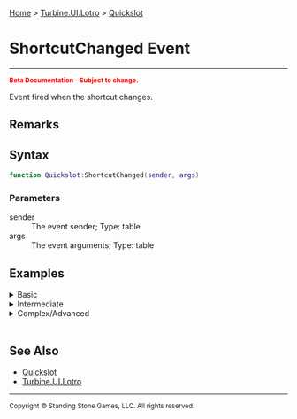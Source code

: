 <a href="index">Home</a> > <a href="turbine.ui.lotro">Turbine.UI.Lotro</a> > <a href="turbine.ui.lotro.quickslot">Quickslot</a>

<h1>ShortcutChanged Event</h1>
<hr/>
<sub style="color:red; font-weight:bold">Beta Documentation - Subject to change.</sub>

Event fired when the shortcut changes.

## Remarks


## Syntax 
```lua
function Quickslot:ShortcutChanged(sender, args)
```

### Parameters
<dl>
<dt>sender</dt>
<dd>The event sender; Type: table</dd>
<dt>args</dt>
<dd>The event arguments; Type: table</dd>
</dl>

## Examples
<details><summary>Basic</summary>

** Coming Soon **
```lua
```
</details>

<details><summary>Intermediate</summary>

** Coming Soon **
```lua
```
</details>

<details><summary>Complex/Advanced</summary>

** Coming Soon **
```lua
```
</details>
<br/>

## See Also
* <a href="turbine.ui.lotro.quickslot">Quickslot</a>
* <a href="turbine.ui.lotro">Turbine.UI.Lotro</a>

<hr/>
<sub>Copyright &copy; Standing Stone Games, LLC.  All rights reserved.</sub>